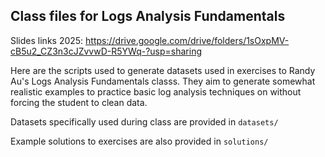 ## Class files for Logs Analysis Fundamentals

Slides links 2025: 
https://drive.google.com/drive/folders/1sOxpMV-cB5u2_CZ3n3cJZvvwD-R5YWq-?usp=sharing

Here are the scripts used to generate datasets used in exercises to Randy Au's Logs Analysis Fundamentals classs.
They aim to generate somewhat realistic examples to practice basic log analysis techniques on without forcing the student to clean data.

Datasets specifically used during class are provided in `datasets/`

Example solutions to exercises are also provided in `solutions/`
